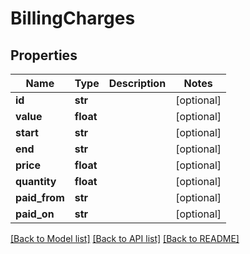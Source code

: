# BillingCharges


## Properties
Name | Type | Description | Notes
------------ | ------------- | ------------- | -------------
**id** | **str** |  | [optional] 
**value** | **float** |  | [optional] 
**start** | **str** |  | [optional] 
**end** | **str** |  | [optional] 
**price** | **float** |  | [optional] 
**quantity** | **float** |  | [optional] 
**paid_from** | **str** |  | [optional] 
**paid_on** | **str** |  | [optional] 

[[Back to Model list]](../README.md#documentation-for-models) [[Back to API list]](../README.md#documentation-for-api-endpoints) [[Back to README]](../README.md)


